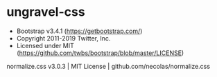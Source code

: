 # ungravel-css


 * Bootstrap v3.4.1 (https://getbootstrap.com/)
 * Copyright 2011-2019 Twitter, Inc.
 * Licensed under MIT (https://github.com/twbs/bootstrap/blob/master/LICENSE)
 
 normalize.css v3.0.3 | MIT License | github.com/necolas/normalize.css 
